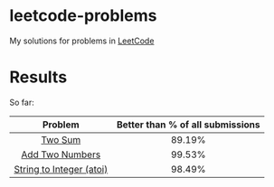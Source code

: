 # leetcode-problems

My solutions for problems in [LeetCode](https://leetcode.com/problemset/all/)

# Results

So far:

| Problem | Better than % of all submissions |
|:-:|:-:|
| [Two Sum](easy/two-sum) | 89.19% |
| [Add Two Numbers](medium/add-two-numbers) | 99.53% |
| [String to Integer (atoi)](medium/string-to-integer-atoi) | 98.49% |
